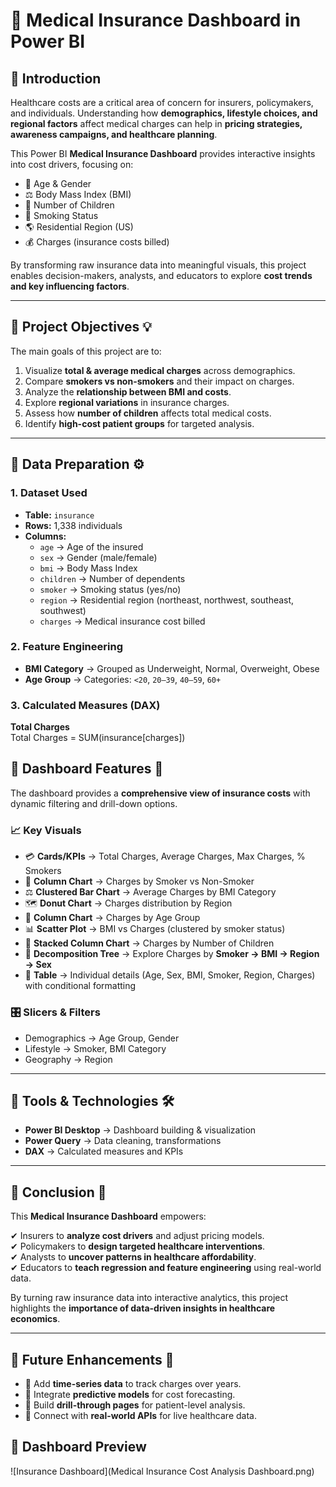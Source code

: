 # 🏥 Medical Insurance Dashboard in Power BI  

## 🔹 Introduction  
Healthcare costs are a critical area of concern for insurers, policymakers, and individuals. Understanding how **demographics, lifestyle choices, and regional factors** affect medical charges can help in **pricing strategies, awareness campaigns, and healthcare planning**.  

This Power BI **Medical Insurance Dashboard** provides interactive insights into cost drivers, focusing on:  

- 👤 Age & Gender  
- ⚖️ Body Mass Index (BMI)  
- 👶 Number of Children  
- 🚬 Smoking Status  
- 🌎 Residential Region (US)  
- 💰 Charges (insurance costs billed)  

By transforming raw insurance data into meaningful visuals, this project enables decision-makers, analysts, and educators to explore **cost trends and key influencing factors**.  

---

## 🔹 Project Objectives 💡  
The main goals of this project are to:  

1. Visualize **total & average medical charges** across demographics.  
2. Compare **smokers vs non-smokers** and their impact on charges.  
3. Analyze the **relationship between BMI and costs**.  
4. Explore **regional variations** in insurance charges.  
5. Assess how **number of children** affects total medical costs.  
6. Identify **high-cost patient groups** for targeted analysis.  

---

## 🔹 Data Preparation ⚙️  

### 1. Dataset Used  
- **Table:** `insurance`  
- **Rows:** 1,338 individuals  
- **Columns:**  
  - `age` → Age of the insured  
  - `sex` → Gender (male/female)  
  - `bmi` → Body Mass Index  
  - `children` → Number of dependents  
  - `smoker` → Smoking status (yes/no)  
  - `region` → Residential region (northeast, northwest, southeast, southwest)  
  - `charges` → Medical insurance cost billed  

### 2. Feature Engineering  
- **BMI Category** → Grouped as Underweight, Normal, Overweight, Obese  
- **Age Group** → Categories: `<20`, `20–39`, `40–59`, `60+`  

### 3. Calculated Measures (DAX)  

**Total Charges**  
Total Charges = SUM(insurance[charges])
## 🔹 Dashboard Features 🎨  
The dashboard provides a **comprehensive view of insurance costs** with dynamic filtering and drill-down options.  

### 📈 Key Visuals  
- 💳 **Cards/KPIs** → Total Charges, Average Charges, Max Charges, % Smokers  
- 🚬 **Column Chart** → Charges by Smoker vs Non-Smoker  
- ⚖️ **Clustered Bar Chart** → Average Charges by BMI Category  
- 🗺️ **Donut Chart** → Charges distribution by Region  
- 👤 **Column Chart** → Charges by Age Group  
- 📊 **Scatter Plot** → BMI vs Charges (clustered by smoker status)  
- 👶 **Stacked Column Chart** → Charges by Number of Children  
- 🌳 **Decomposition Tree** → Explore Charges by **Smoker → BMI → Region → Sex**  
- 📑 **Table** → Individual details (Age, Sex, BMI, Smoker, Region, Charges) with conditional formatting  

### 🎛️ Slicers & Filters  
- Demographics → Age Group, Gender  
- Lifestyle → Smoker, BMI Category  
- Geography → Region  

---

## 🔹 Tools & Technologies 🛠️  
- **Power BI Desktop** → Dashboard building & visualization  
- **Power Query** → Data cleaning, transformations  
- **DAX** → Calculated measures and KPIs  

---

## 🔹 Conclusion 🏁  
This **Medical Insurance Dashboard** empowers:  

✔ Insurers to **analyze cost drivers** and adjust pricing models.  
✔ Policymakers to **design targeted healthcare interventions**.  
✔ Analysts to **uncover patterns in healthcare affordability**.  
✔ Educators to **teach regression and feature engineering** using real-world data.  

By turning raw insurance data into interactive analytics, this project highlights the **importance of data-driven insights in healthcare economics**.  

---

## 🔹 Future Enhancements 🚀  
- 📆 Add **time-series data** to track charges over years.  
- 🤖 Integrate **predictive models** for cost forecasting.  
- 🔎 Build **drill-through pages** for patient-level analysis.  
- 📡 Connect with **real-world APIs** for live healthcare data.  

## 📸 Dashboard Preview
![Insurance Dashboard](Medical Insurance Cost Analysis Dashboard.png)
